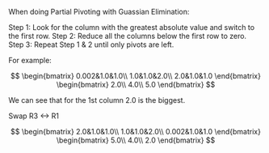 When doing Partial Pivoting with Guassian Elimination:

Step 1: Look for the column with the greatest absolute value and switch to the first row.
Step 2: Reduce all the columns below the first row to zero.
Step 3: Repeat Step 1 & 2 until only pivots are left.

For example:

$$
\begin{bmatrix}
0.002&1.0&1.0\\
1.0&1.0&2.0\\
2.0&1.0&1.0
\end{bmatrix}
\begin{bmatrix}
2.0\\
4.0\\
5.0 
\end{bmatrix}
$$

We can see that for the 1st column 2.0 is the biggest.

Swap R3 <-> R1


$$
\begin{bmatrix}
2.0&1.0&1.0\\
1.0&1.0&2.0\\
0.002&1.0&1.0
\end{bmatrix}
\begin{bmatrix}
5.0\\
4.0\\
2.0
\end{bmatrix}
$$
